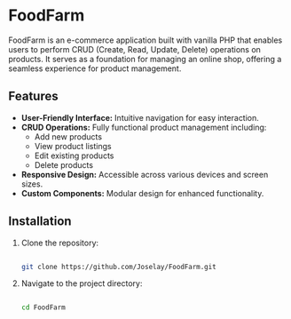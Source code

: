 # FoodFarm

FoodFarm is an e-commerce application built with vanilla PHP that enables users to perform CRUD (Create, Read, Update, Delete) operations on products. It serves as a foundation for managing an online shop, offering a seamless experience for product management.

## Features

- **User-Friendly Interface:** Intuitive navigation for easy interaction.
- **CRUD Operations:** Fully functional product management including:
  - Add new products
  - View product listings
  - Edit existing products
  - Delete products
- **Responsive Design:** Accessible across various devices and screen sizes.
- **Custom Components:** Modular design for enhanced functionality.

## Installation

1. Clone the repository:
   
   ```bash
   
   git clone https://github.com/Joselay/FoodFarm.git

3.	Navigate to the project directory:
   
     ```bash

     cd FoodFarm
